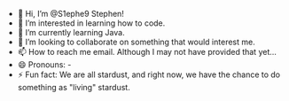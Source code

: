 - 👋 Hi, I’m @S1ephe9 Stephen!
- 👀 I’m interested in learning how to code.
- 🌱 I’m currently learning Java.
- 💞️ I’m looking to collaborate on something that would interest me.
- 📫 How to reach me email. Although I may not have provided that yet...
- 😄 Pronouns: -
- ⚡ Fun fact: We are all stardust, and right now, we have the chance to do something as "living" stardust.

<!---
S1ephe9/S1ephe9 is a ✨ special ✨ repository because its `README.md` (this file) appears on your GitHub profile.
You can click the Preview link to take a look at your changes.
--->
